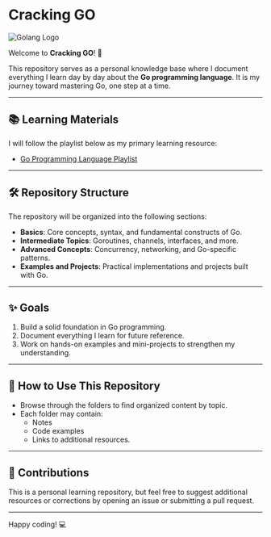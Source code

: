 # Cracking GO

![Golang Logo](https://www.nicepng.com/png/detail/370-3707528_65159967-golang-logo.png)

Welcome to **Cracking GO**! 🚀

This repository serves as a personal knowledge base where I document everything I learn day by day about the **Go programming language**. It is my journey toward mastering Go, one step at a time.

---

## 📚 Learning Materials
I will follow the playlist below as my primary learning resource:
- [Go Programming Language Playlist](https://www.youtube.com/playlist?list=PLpCqPSEm2Xe8sEY2haMDUVgwbkIs5NCJI)

---

## 🛠️ Repository Structure
The repository will be organized into the following sections:
- **Basics**: Core concepts, syntax, and fundamental constructs of Go.
- **Intermediate Topics**: Goroutines, channels, interfaces, and more.
- **Advanced Concepts**: Concurrency, networking, and Go-specific patterns.
- **Examples and Projects**: Practical implementations and projects built with Go.

---

## ✨ Goals
1. Build a solid foundation in Go programming.
2. Document everything I learn for future reference.
3. Work on hands-on examples and mini-projects to strengthen my understanding.

---

## 📂 How to Use This Repository
- Browse through the folders to find organized content by topic.
- Each folder may contain:
  - Notes
  - Code examples
  - Links to additional resources.

---

## 🤝 Contributions
This is a personal learning repository, but feel free to suggest additional resources or corrections by opening an issue or submitting a pull request.

---

Happy coding! 💻
